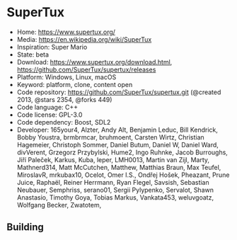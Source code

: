 # SuperTux

- Home: https://www.supertux.org/
- Media: https://en.wikipedia.org/wiki/SuperTux
- Inspiration: Super Mario
- State: beta
- Download: https://www.supertux.org/download.html, https://github.com/SuperTux/supertux/releases
- Platform: Windows, Linux, macOS
- Keyword: platform, clone, content open
- Code repository: https://github.com/SuperTux/supertux.git (@created 2013, @stars 2354, @forks 449)
- Code language: C++
- Code license: GPL-3.0
- Code dependency: Boost, SDL2
- Developer: 165your4, Alzter, Andy Alt, Benjamin Leduc, Bill Kendrick, Bobby Youstra, brmbrmcar, bruhmoent, Carsten Wirtz, Christian Hagemeier, Christoph Sommer, Daniel Butum, Daniel W, Daniel Ward, divVerent, Grzegorz Przybylski, Hume2, Ingo Ruhnke, Jacob Burroughs, Jiří Paleček, Karkus, Kuba, leper, LMH0013, Martin van Zijl, Marty, Mathnerd314, Matt McCutchen, Matthew, Matthias Braun, Max Teufel, MiroslavR, mrkubax10, Ocelot, Omer I.S., Ondřej Hošek, Pheazant, Prune Juice, Raphaël, Reiner Herrmann, Ryan Flegel, Savsish, Sebastian Neubauer, Semphriss, serano01, Sergii Pylypenko, Servalot, Shawn Anastasio, Timothy Goya, Tobias Markus, Vankata453, weluvgoatz, Wolfgang Becker, Zwatotem, ‮

## Building
